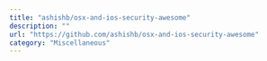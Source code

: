 ```yaml
---
title: "ashishb/osx-and-ios-security-awesome"
description: ""
url: "https://github.com/ashishb/osx-and-ios-security-awesome"
category: "Miscellaneous"
---
```

